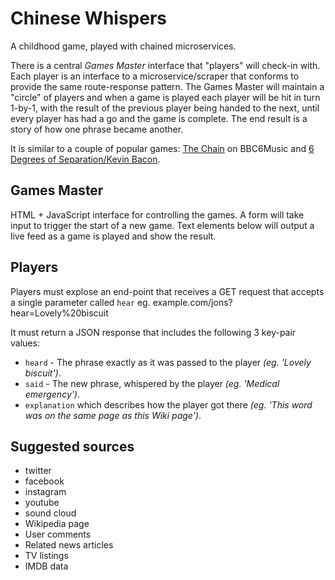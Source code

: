 # Chinese Whispers

A childhood game, played with chained microservices. 

There is a central _Games Master_ interface that "players" will check-in with. Each player is an interface to a microservice/scraper that conforms to provide the same route-response pattern. The Games Master will maintain a "circle" of players and when a game is played each player will be hit in turn 1-by-1, with the result of the previous player being handed to the next, until every player has had a go and the game is complete. The end result is a story of how one phrase became another. 

It is similar to a couple of popular games: [The Chain](https://www.thechain.uk/) on BBC6Music and [6 Degrees of Separation/Kevin Bacon](https://en.wikipedia.org/wiki/Six_degrees_of_separation).

## Games Master

HTML + JavaScript interface for controlling the games. A form will take input to trigger the start of a new game. Text elements below will output a live feed as a game is played and show the result. 

## Players

Players must explose an end-point that receives a GET request that accepts a single parameter called `hear`
eg. example.com/jons?hear=Lovely%20biscuit

It must return a JSON response that includes the following 3 key-pair values:
 - `heard` - The phrase exactly as it was passed to the player _(eg. 'Lovely biscuit')_.
 - `said` - The new phrase, whispered by the player _(eg. 'Medical emergency')_.
 - `explanation` which describes how the player got there _(eg. 'This word was on the same page as this Wiki page')_.


## Suggested sources
 - twitter
 - facebook
 - instagram 
 - youtube
 - sound cloud
 - Wikipedia page
 - User comments
 - Related news articles
 - TV listings
 - IMDB data

